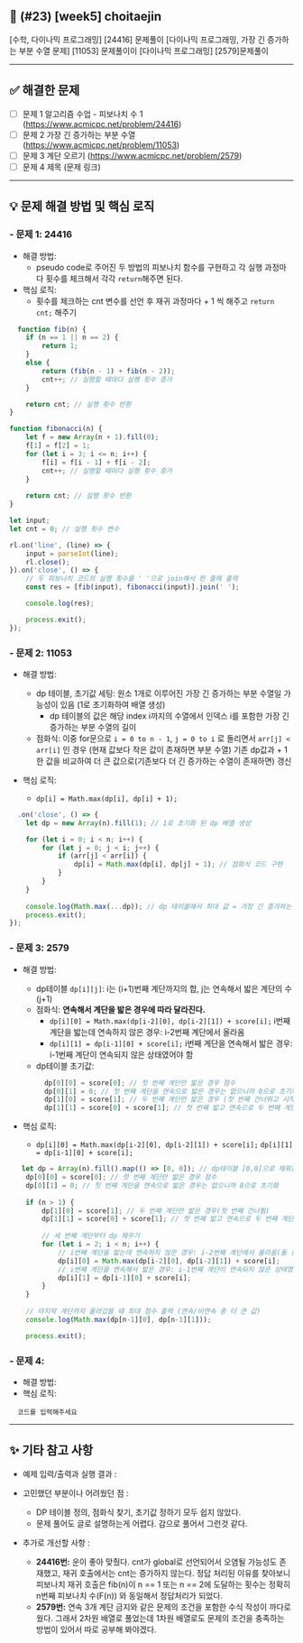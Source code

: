 ## 📌 (#23) [week5] choitaejin

[수학, 다이나믹 프로그래밍] [24416] 문제풀이
[다이나믹 프로그래밍, 가장 긴 증가하는 부분 수열 문제] [11053] 문제풀이이
[다이나믹 프로그래밍] [2579]문제풀이

---

## ✅ 해결한 문제
- [ ] 문제 1 알고리즘 수업 - 피보나치 수 1 (https://www.acmicpc.net/problem/24416)
- [ ] 문제 2 가장 긴 증가하는 부분 수열 (https://www.acmicpc.net/problem/11053)
- [ ] 문제 3 계단 오르기 (https://www.acmicpc.net/problem/2579)
- [ ] 문제 4 제목 (문제 링크)

---

## 💡 문제 해결 방법 및 핵심 로직
### - 문제 1: 24416
  - 해결 방법:
    - pseudo code로 주어진 두 방법의 피보나치 함수를 구현하고 각 실행 과정마다 횟수를 체크해서
      각각 `return`해주면 된다.
  - 핵심 로직:
    - 횟수를 체크하는 cnt 변수를 선언 후 재귀 과정마다 + 1 씩 해주고 `return cnt;` 해주기

```javascript
  function fib(n) {
    if (n == 1 || n == 2) {
        return 1;
    }
    else {
        return (fib(n - 1) + fib(n - 2));
        cnt++; // 실행할 때마다 실행 횟수 증가
    }

    return cnt; // 실행 횟수 반환
}

function fibonacci(n) {
    let f = new Array(n + 1).fill(0);
    f[1] = f[2] = 1;
    for (let i = 3; i <= n; i++) {
        f[i] = f[i - 1] + f[i - 2];
        cnt++; // 실행할 때마다 실행 횟수 증가
    }
    
    return cnt; // 실행 횟수 반환
}

let input;
let cnt = 0; // 실행 횟수 변수

rl.on('line', (line) => {
    input = parseInt(line);
    rl.close();
}).on('close', () => {
    // 두 피보나치 코드의 실행 횟수를 ' '으로 join해서 한 줄에 출력
    const res = [fib(input), fibonacci(input)].join(' ');

    console.log(res);

    process.exit();
});
```

### - 문제 2: 11053
  - 해결 방법:
    - dp 테이블, 초기값 세팅: 원소 1개로 이루어진 가장 긴 증가하는 부분 수열일 가능성이 있음 (1로 초기화하여 배열 생성)
      - dp 테이블의 값은 해당 index i까지의 수열에서 인덱스 i를 포함한 가장 긴 증가하는 부분 수열의 길이
    - 점화식: 이중 for문으로 `i = 0 to n - 1`, `j = 0 to i` 로 돌리면서 `arr[j] < arr[i]` 인 경우
             (현재 값보다 작은 값이 존재하면 부분 수열) 기존 dp값과 + 1한 값을 비교하여 더 큰 값으로(기존보다 더 긴 증가하는 수열이 존재하면) 갱신

  - 핵심 로직:
    - `dp[i] = Math.max(dp[i], dp[i] + 1);`

```javascript
  .on('close', () => {
    let dp = new Array(n).fill(1); // 1로 초기화 된 dp 배열 생성

    for (let i = 0; i < n; i++) {
        for (let j = 0; j < i; j++) {
            if (arr[j] < arr[i]) {
                dp[i] = Math.max(dp[i], dp[j] + 1); // 점화식 코드 구현
            }
        }
    }
    
    console.log(Math.max(...dp)); // dp 테이블에서 최대 값 = 가장 긴 증가하는 부분 수열
    process.exit();
});
```

### - 문제 3: 2579
  - 해결 방법:
    - dp테이블 `dp[i][j]`: i는 (i+1)번째 계단까지의 합, j는 연속해서 밟은 계단의 수 (j+1)
    - 점화식: **연속해서 계단을 밟은 경우에 따라 달라진다.**
      - `dp[i][0] = Math.max(dp[i-2][0], dp[i-2][1]) + score[i];` i번째 계단을 밟는데 연속하지 않은 경우: i-2번째 계단에서 올라옴
      - `dp[i][1] = dp[i-1][0] + score[i];` i번째 계단을 연속해서 밟은 경우: i-1번째 계단이 연속되지 않은 상태였어야 함
    - dp테이블 초기값:
      ```javascript
        dp[0][0] = score[0]; // 첫 번째 계단만 밟은 경우 점수
        dp[0][1] = 0; // 첫 번째 계단을 연속으로 밟은 경우는 없으니까 0으로 초기화
        dp[1][0] = score[1]; // 두 번째 계단만 밟은 경우 (첫 번째 건너뛰고 시작하자마자 두번째 계단으로)
        dp[1][1] = score[0] + score[1]; // 첫 번째 밟고 연속으로 두 번째 계단도 밟은 경우
      ```

  - 핵심 로직:
    - `dp[i][0] = Math.max(dp[i-2][0], dp[i-2][1]) + score[i];`
      `dp[i][1] = dp[i-1][0] + score[i];`

```javascript
   let dp = Array(n).fill().map(() => [0, 0]); // dp테이블 [0,0]으로 채워진 2차원 배열로 초기화
    dp[0][0] = score[0]; // 첫 번째 계단만 밟은 경우 점수
    dp[0][1] = 0; // 첫 번째 계단을 연속으로 밟은 경우는 없으니까 0으로 초기화
    
    if (n > 1) {
        dp[1][0] = score[1]; // 두 번째 계단만 밟은 경우(첫 번째 건너뜀)
        dp[1][1] = score[0] + score[1]; // 첫 번째 밟고 연속으로 두 번째 계단도 밟은 경우 (첫 번째 건너뛰고 시작하자마자 두번째 계단으로)
        
        // 세 번째 계단부터 dp 채우기
        for (let i = 2; i < n; i++) {
            // i번째 계단을 밟는데 연속하지 않은 경우: i-2번째 계단에서 올라옴(둘 중 더 큰 값 선택)
            dp[i][0] = Math.max(dp[i-2][0], dp[i-2][1]) + score[i];
            // i번째 계단을 연속해서 밟은 경우: i-1번째 계단이 연속되지 않은 상태였어야 함
            dp[i][1] = dp[i-1][0] + score[i];
        }
    }
    
    // 마지막 계단까지 올라갔을 때 최대 점수 출력 (연속/비연속 중 더 큰 값)
    console.log(Math.max(dp[n-1][0], dp[n-1][1]));

    process.exit();
```

### - 문제 4:
  - 해결 방법:
  - 핵심 로직:
```
  코드를 입력해주세요
```

---

## ✨ 기타 참고 사항
- 예제 입력/출력과 실행 결과 : 

- 고민했던 부분이나 어려웠던 점 :
  - DP 테이블 정의, 점화식 찾기, 초기값 정하기 모두 쉽지 않았다.
  - 문제 풀어도 글로 설명하는게 어렵다. 감으로 풀어서 그런것 같다.
  
- 추가로 개선할 사항 :
  - **24416번:**
    운이 좋아 맞췄다. cnt가 global로 선언되어서 오염될 가능성도 존재했고, 재귀 호출에서는 cnt는 증가하지 않는다. 
    정답 처리된 이유를 찾아보니 피보나치 재귀 호출은 fib(n)이 n == 1 또는 n == 2에 도달하는 횟수는 정확히 n번째 피보나치 수(F(n)) 와 동일해서 정답처리가 되었다.
  - **2579번:**
    연속 3개 계단 금지와 같은 문제의 조건을 포함한 수식 작성이 까다로웠다.
    그래서 2차원 배열로 풀었는데 1차원 배열로도 문제의 조건을 충족하는 방법이 있어서 따로 공부해 봐야겠다.
